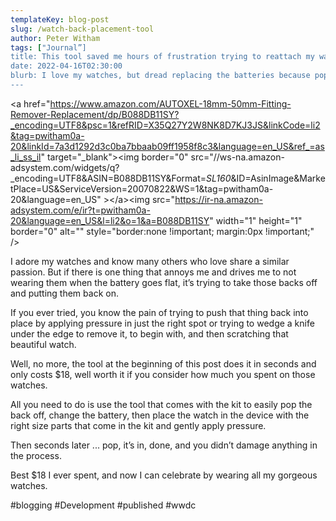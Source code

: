 ```yaml
---
templateKey: blog-post
slug: /watch-back-placement-tool
author: Peter Witham
tags: ["Journal”]
title: This tool saved me hours of frustration trying to reattach my watch back after replacing the battery
date: 2022-04-16T02:30:00
blurb: I love my watches, but dread replacing the batteries because popping those watch backs into place is a nightmare of frustration. Until now.
---
```


\<a href="https://www.amazon.com/AUTOXEL-18mm-50mm-Fitting-Remover-Replacement/dp/B088DB11SY?_encoding=UTF8&psc=1&refRID=X35Q27Y2W8NK8D7KJ3JS&linkCode=li2&tag=pwitham0a-20&linkId=7a3d1292d3c0ba7bbaab09ff1958f8c3&language=en_US&ref_=as_li_ss_il" target="_blank"\>\<img border="0" src="//ws-na.amazon-adsystem.com/widgets/q?_encoding=UTF8&ASIN=B088DB11SY&Format=_SL160_&ID=AsinImage&MarketPlace=US&ServiceVersion=20070822&WS=1&tag=pwitham0a-20&language=en_US" \>\</a\>\<img src="https://ir-na.amazon-adsystem.com/e/ir?t=pwitham0a-20&language=en_US&l=li2&o=1&a=B088DB11SY" width="1" height="1" border="0" alt="" style="border:none !important; margin:0px !important;" /\>

I  adore my watches and know many others who love share a similar passion. But if there is one thing that annoys me and drives me to not wearing them when the battery goes flat, it’s trying to take those backs off and putting them back on.

If you ever tried, you know the pain of trying to push that thing back into place by applying pressure in just the right spot or trying to wedge a knife under the edge to remove it, to begin with, and then scratching that beautiful watch.

Well, no more, the tool at the beginning of this post does it in seconds and only costs $18, well worth it if you consider how much you spent on those watches.

All you need to do is use the tool that comes with the kit to easily pop the back off, change the battery, then place the watch in the device with the right size parts that come in the kit and gently apply pressure.

Then seconds later ... pop, it’s in, done, and you didn’t damage anything in the process.

Best $18 I ever spent, and now I can celebrate by wearing all my gorgeous watches.

#blogging #Development #published #wwdc